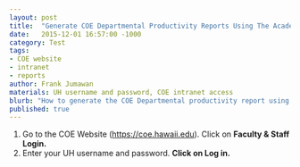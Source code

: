 ```yaml
---
layout: post
title:  "Generate COE Departmental Productivity Reports Using The Academic Productivity Tool"
date:   2015-12-01 16:57:00 -1000
category: Test
tags:
- COE website
- intranet
- reports
author: Frank Jumawan
materials: UH username and password, COE intranet access
blurb: "How to generate the COE Departmental productivity report using the Academic Productivity tool."
published: true
---
```


1. Go to the COE Website (https://coe.hawaii.edu). Click on **Faculty & Staff Login.**
2. Enter your UH username and password. **Click on Log in.**
